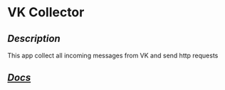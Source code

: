 # VK Collector

## _Description_
This app collect all incoming messages from VK and send http requests

## [_Docs_](./docs/pages/Index.md)